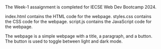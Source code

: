 The Week-1 assaignment is completed for IECSE Web Dev Bootcamp 2024.


index.html contains the HTML code for the webpage.
styles.css contains the CSS code for the webpage.
script.js contains the JavaScript code for the webpage.


The webpage is a simple webpage with a title, a paragraph, and a button. The button is used to toggle between light and dark mode.